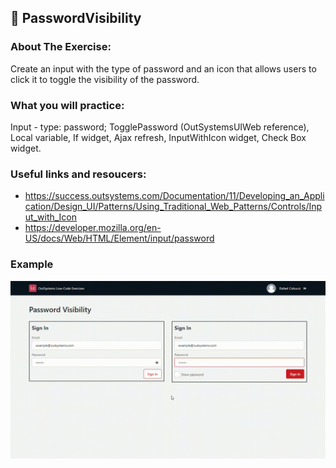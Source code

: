 ## :ledger: PasswordVisibility

### About The Exercise:

Create an input with the type of password and an icon that allows users to click it to toggle the visibility of the password.

### What you will practice:

Input - type: password; TogglePassword (OutSystemsUIWeb reference), Local variable, If widget, Ajax refresh, InputWithIcon widget, Check Box widget.

### Useful links and resoucers:

- https://success.outsystems.com/Documentation/11/Developing_an_Application/Design_UI/Patterns/Using_Traditional_Web_Patterns/Controls/Input_with_Icon
- https://developer.mozilla.org/en-US/docs/Web/HTML/Element/input/password

### Example
![](./Samples/PasswordVisibility.gif)
